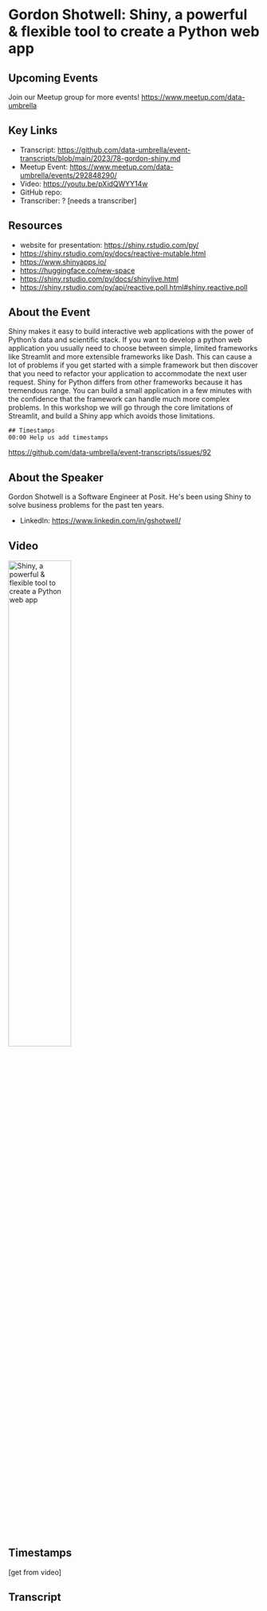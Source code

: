 # Gordon Shotwell: Shiny, a powerful & flexible tool to create a Python web app

## Upcoming Events
Join our Meetup group for more events!
https://www.meetup.com/data-umbrella

## Key Links
- Transcript: https://github.com/data-umbrella/event-transcripts/blob/main/2023/78-gordon-shiny.md 
- Meetup Event: https://www.meetup.com/data-umbrella/events/292848290/
- Video: https://youtu.be/pXidQWYY14w
- GitHub repo:  
- Transcriber:  ? [needs a transcriber]

## Resources
- website for presentation:  https://shiny.rstudio.com/py/
- https://shiny.rstudio.com/py/docs/reactive-mutable.html
- https://www.shinyapps.io/
- https://huggingface.co/new-space
- https://shiny.rstudio.com/py/docs/shinylive.html
- https://shiny.rstudio.com/py/api/reactive.poll.html#shiny.reactive.poll

## About the Event
Shiny makes it easy to build interactive web applications with the power of Python’s data and scientific stack.
If you want to develop a python web application you usually need to choose between simple, limited frameworks like Streamlit and more extensible frameworks like Dash. This can cause a lot of problems if you get started with a simple framework but then discover that you need to refactor your application to accommodate the next user request. Shiny for Python differs from other frameworks because it has tremendous range. You can build a small application in a few minutes with the confidence that the framework can handle much more complex problems. In this workshop we will go through the core limitations of Streamlit, and build a Shiny app which avoids those limitations.

```
## Timestamps
00:00 Help us add timestamps
```
https://github.com/data-umbrella/event-transcripts/issues/92


## About the Speaker
Gordon Shotwell is a Software Engineer at Posit. He's been using Shiny to solve business problems for the past ten years.

- LinkedIn: https://www.linkedin.com/in/gshotwell/

## Video
<a href="http://www.youtube.com/watch?feature=player_embedded&v=pXidQWYY14w" target="_blank"><img src="http://img.youtube.com/vi/pXidQWYY14w/0.jpg"
alt="Shiny, a powerful & flexible tool to create a Python web app" width="50%" /></a>

## Timestamps
[get from video]

## Transcript
